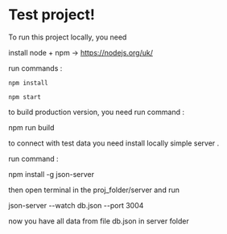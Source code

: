 # Test project!

To run this project locally, you need

install node + npm -> https://nodejs.org/uk/

run commands :

	npm install

	npm start

to build production version, you need run command :

   npm run build

to connect with test data you need install locally simple server .

run command :

npm install -g json-server

then open terminal in the proj_folder/server and run

json-server --watch db.json --port 3004

now you have all data from file db.json in server folder